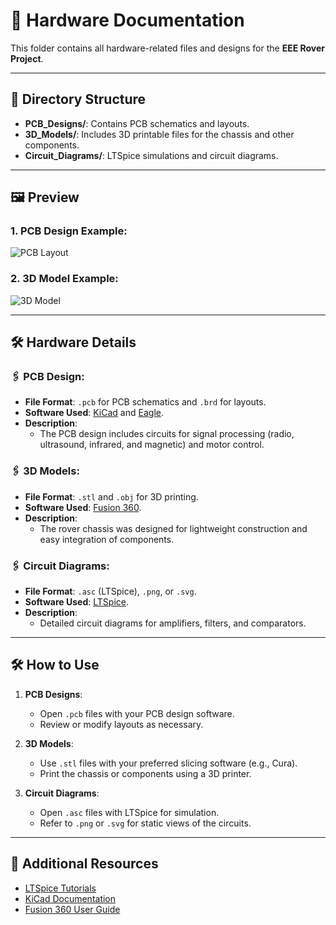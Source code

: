 # 🔧 Hardware Documentation

This folder contains all hardware-related files and designs for the **EEE Rover Project**.

---

## 📂 Directory Structure
- **PCB_Designs/**: Contains PCB schematics and layouts.
- **3D_Models/**: Includes 3D printable files for the chassis and other components.
- **Circuit_Diagrams/**: LTSpice simulations and circuit diagrams.

---

## 🖼️ Preview

### 1. PCB Design Example:
![PCB Layout](../Images/pcb_layout_preview.png)

### 2. 3D Model Example:
![3D Model](../Images/chassis_3d_preview.png)

---

## 🛠️ Hardware Details

### 🖇️ PCB Design:
- **File Format**: `.pcb` for PCB schematics and `.brd` for layouts.
- **Software Used**: [KiCad](https://kicad.org/) and [Eagle](https://www.autodesk.com/products/eagle/overview).
- **Description**: 
  - The PCB design includes circuits for signal processing (radio, ultrasound, infrared, and magnetic) and motor control.

### 🖇️ 3D Models:
- **File Format**: `.stl` and `.obj` for 3D printing.
- **Software Used**: [Fusion 360](https://www.autodesk.com/products/fusion-360/overview).
- **Description**: 
  - The rover chassis was designed for lightweight construction and easy integration of components.

### 🖇️ Circuit Diagrams:
- **File Format**: `.asc` (LTSpice), `.png`, or `.svg`.
- **Software Used**: [LTSpice](https://www.analog.com/en/design-center/design-tools-and-calculators/ltspice-simulator.html).
- **Description**: 
  - Detailed circuit diagrams for amplifiers, filters, and comparators.

---

## 🛠️ How to Use
1. **PCB Designs**:
   - Open `.pcb` files with your PCB design software.
   - Review or modify layouts as necessary.

2. **3D Models**:
   - Use `.stl` files with your preferred slicing software (e.g., Cura).
   - Print the chassis or components using a 3D printer.

3. **Circuit Diagrams**:
   - Open `.asc` files with LTSpice for simulation.
   - Refer to `.png` or `.svg` for static views of the circuits.

---

## 🔗 Additional Resources
- [LTSpice Tutorials](https://www.analog.com/en/design-center/design-tools-and-calculators/ltspice-simulator.html)
- [KiCad Documentation](https://docs.kicad.org/)
- [Fusion 360 User Guide](https://knowledge.autodesk.com/support/fusion-360)

